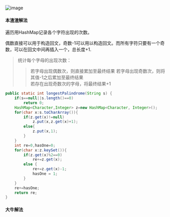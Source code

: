 ![image](http://ww3.sinaimg.cn/large/005CRBrHgw1f96lvivuuvj30pl0a174m.jpg)

#### 本渣渣解法
遍历用HashMap记录各个字符出现的次数。

偶数直接可以用于构造回文，奇数-1可以用以构造回文。而所有字符只要有一个奇数，可以在回文中间再插入一个，总长度+1.

>统计每个字母的出现次数：
>>  若字母出现偶数次，则直接累加至最终结果
>>  若字母出现奇数次，则将其值-1之后累加至最终结果                      
>若存在出现奇数次的字母，将最终结果+1
```Java
public static int longestPalindrome(String s) {
    if(s==null||s.length()==0)
        return 0;
    HashMap<Character,Integer> z=new HashMap<Character, Integer>();
    for(char x:s.toCharArray()){
        if(z.get(x)!=null)
            z.put(x,z.get(x)+1);
        else{
            z.put(x,1);
        }
    }
    int re=0,hasOne=0;
    for(char x:z.keySet()){
        if(z.get(x)%2==0)
            re+=z.get(x);
        else {
            re+=z.get(x)-1;
            hasOne = 1;
        }
    }
    re+=hasOne;
    return re;
}
```

#### 大牛解法
```Java

```